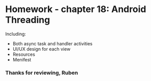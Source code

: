 # Homework - chapter 18: Android Threading

Including:
- Both async task and handler activities
- UI/UX design for each view
- Resources
- Menifest

### Thanks for reviewing, Ruben
